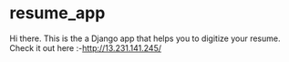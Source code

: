 # resume_app

Hi there.
This is the a Django app that helps you to digitize your resume.
Check it out here :-http://13.231.141.245/
